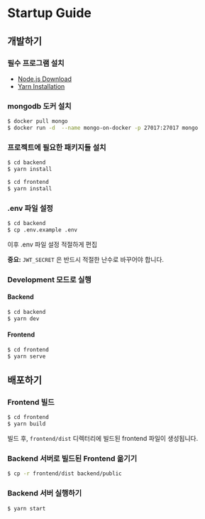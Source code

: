 # Startup Guide

## 개발하기

### 필수 프로그램 설치

- [Node.js Download](https://nodejs.org/en/download/)
- [Yarn Installation](https://yarnpkg.com/getting-started/install)

### mongodb 도커 설치

```bash
$ docker pull mongo
$ docker run -d  --name mongo-on-docker -p 27017:27017 mongo
```

### 프로젝트에 필요한 패키지들 설치

```bash
$ cd backend
$ yarn install
```

```bash
$ cd frontend
$ yarn install
```

### .env 파일 설정

```bash
$ cd backend
$ cp .env.example .env
```

이후 .env 파일 설정 적절하게 편집

**중요:** `JWT_SECRET` 은 반드시 적절한 난수로 바꾸어야 합니다.

### Development 모드로 실행

#### Backend

```bash
$ cd backend
$ yarn dev
```

#### Frontend

```bash
$ cd frontend
$ yarn serve
```

## 배포하기

### Frontend 빌드

```bash
$ cd frontend
$ yarn build
```

빌드 후, `frontend/dist` 디렉터리에 빌드된 frontend 파일이 생성됩니다.

### Backend 서버로 빌드된 Frontend 옮기기

```bash
$ cp -r frontend/dist backend/public
```

### Backend 서버 실행하기

```bash
$ yarn start
```
